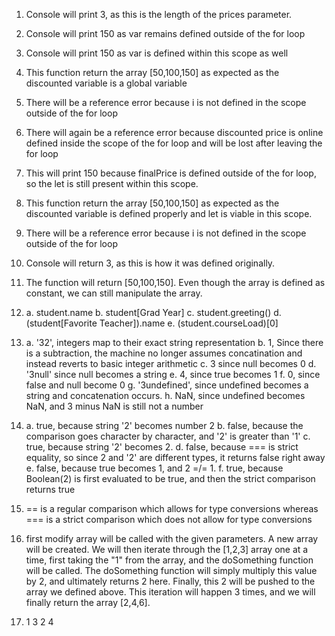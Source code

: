 1. Console will print 3, as this is the length of the prices parameter.
2. Console will print 150 as var remains defined outside of the for loop
3. Console will print 150 as var is defined within this scope as well
4. This function return the array [50,100,150] as expected as the discounted variable is a global variable
5. There will be a reference error because i is not defined in the scope outside of the for loop
6. There will again be a reference error because discounted price is online defined inside the scope of the for loop and will be lost after leaving the for loop
7. This will print 150 because finalPrice is defined outside of the for loop, so the let is still present within this scope.
8. This function return the array [50,100,150] as expected as the discounted variable is defined properly and let is viable in this scope.
9. There will be a reference error because i is not defined in the scope outside of the for loop
10. Console will return 3, as this is how it was defined originally. 
11. The function will return [50,100,150]. Even though the array is defined as constant, we can still manipulate the array.
12. a. student.name
    b. student[Grad Year]
    c. student.greeting()
    d. (student[Favorite Teacher]).name
    e. (student.courseLoad)[0]

13. a. '32',  integers map to their exact string representation
    b. 1, Since there is a subtraction, the machine no longer assumes concatination and instead reverts to basic integer arithmetic
    c. 3 since null becomes 0
    d. '3null' since null becomes a string
    e. 4, since true becomes 1
    f. 0, since false and null become 0
    g. '3undefined', since undefined becomes a string and concatenation occurs.
    h. NaN, since undefined becomes NaN, and 3 minus NaN is still not a number

14. a. true, because string '2' becomes number 2
    b. false, because the comparison goes character by character, and '2' is greater than '1'
    c. true, because string '2' becomes 2.
    d. false, because === is strict equality, so since 2 and '2' are different types, it returns false right away
    e. false, because true becomes 1, and 2 =/= 1.
    f. true, because Boolean(2) is first evaluated to be true, and then the strict comparison returns true

15. == is a regular comparison which allows for type conversions whereas === is a strict comparison which does not allow for type conversions

17. first modify array will be called with the given parameters. A new array will be created. We will then iterate through the [1,2,3] array one at a time, first taking the "1" from the array, and the doSomething function will be called. The doSomething function will simply multiply this value by 2, and ultimately returns 2 here. Finally, this 2 will be pushed to the array we defined above. This iteration will happen 3 times, and we will finally return the array [2,4,6].

19. 1
    3
    2
    4
